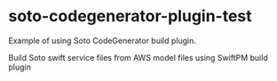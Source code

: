# soto-codegenerator-plugin-test

Example of using Soto CodeGenerator build plugin.

Build Soto swift service files from AWS model files using SwiftPM build plugin
